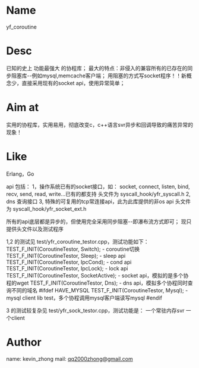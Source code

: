 Name
====

yf_coroutine


Desc
====

已知的史上 功能最强大 的协程库；
最大的特点：非侵入的兼容所有的已存在的同步阻塞库--例如mysql,memcache客户端；
用阻塞的方式写socket程序！！新概念少，直接采用现有的socket api，使用异常简单；

Aim at
====
实用的协程库，实用易用，彻底改变c，c++语言svr异步和回调导致的痛苦异常的现象！

Like
====
Erlang，Go

api 包括：
1，操作系统已有的socket接口，如：
        socket, connect, listen, bind, recv, send, read, write...已有的都支持
        头文件为 syscall_hook/yfr_syscall.h
2, dns 查询接口
3, 特殊的可复用的tcp常连接api，此为此库提供的非os api
        头文件为 syscall_hook/yfr_socket_ext.h


所有的api底层都是异步的，但使用完全采用同步阻塞--即瀑布流方式即可；
现只提供头文件以及测试程序

1,2 的测试见 test/yfr_coroutine_testor.cpp，测试功能如下：
        TEST_F_INIT(CoroutineTestor, Switch);        - coroutine切换
        TEST_F_INIT(CoroutineTestor, Sleep);         - sleep api
        TEST_F_INIT(CoroutineTestor, IpcCond);       - cond api
        TEST_F_INIT(CoroutineTestor, IpcLock);       - lock api
        TEST_F_INIT(CoroutineTestor, SocketActive);  - socket api，模拟的是多个协程的wget
        TEST_F_INIT(CoroutineTestor, Dns);           - dns api，模拟多个协程同时查询不同的域名
        #ifdef HAVE_MYSQL
        TEST_F_INIT(CoroutineTestor, Mysql);         - mysql client lib test，多个协程调用mysql客户端读写mysql
        #endif

3 的测试较复杂见 test/yfr_sock_testor.cpp，测试功能是：
        一个常驻内存svr
        一个client

Author
======

name: kevin_zhong
mail: qq2000zhong@gmail.com


